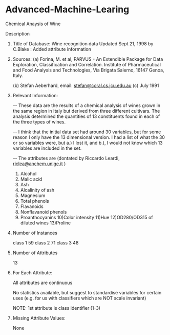 # Advanced-Machine-Learing

Chemical Anaysis of Wine

Description

1. Title of Database: Wine recognition data
	Updated Sept 21, 1998 by C.Blake : Added attribute information

2. Sources:
   (a) Forina, M. et al, PARVUS - An Extendible Package for Data
       Exploration, Classification and Correlation. Institute of Pharmaceutical
       and Food Analysis and Technologies, Via Brigata Salerno, 
       16147 Genoa, Italy.

   (b) Stefan Aeberhard, email: stefan@coral.cs.jcu.edu.au
   (c) July 1991

3. Relevant Information:

   -- These data are the results of a chemical analysis of
      wines grown in the same region in Italy but derived from three
      different cultivars.
      The analysis determined the quantities of 13 constituents
      found in each of the three types of wines. 

   -- I think that the initial data set had around 30 variables, but 
      for some reason I only have the 13 dimensional version. 
      I had a list of what the 30 or so variables were, but a.) 
      I lost it, and b.), I would not know which 13 variables
      are included in the set.

   -- The attributes are (dontated by Riccardo Leardi, 
	riclea@anchem.unige.it )
 	1) Alcohol
 	2) Malic acid
 	3) Ash
	4) Alcalinity of ash  
 	5) Magnesium
	6) Total phenols
 	7) Flavanoids
 	8) Nonflavanoid phenols
 	9) Proanthocyanins
	10)Color intensity
 	11)Hue
 	12)OD280/OD315 of diluted wines
 	13)Proline            

4. Number of Instances

    class 1 59
	class 2 71
	class 3 48

5. Number of Attributes 
	
	13

6. For Each Attribute:

	All attributes are continuous
	
	No statistics available, but suggest to standardise
	variables for certain uses (e.g. for us with classifiers
	which are NOT scale invariant)

	NOTE: 1st attribute is class identifier (1-3)

7. Missing Attribute Values:

	None
